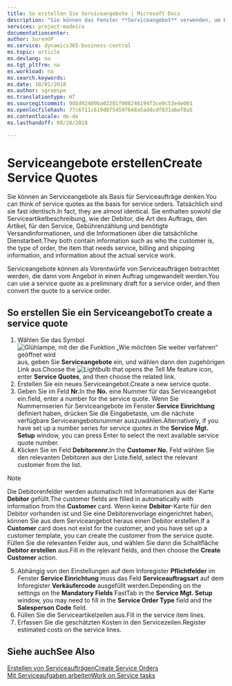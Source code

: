 ```yaml
---
title: So erstellen Sie Serviceangebote | Microsoft Docs
description: "Sie können das Fenster **Serviceangebot** verwenden, um Belege zu erstellen, in die Sie Informationen über den Service (Reparatur und Wartung) von Serviceartikeln auf Debitorenanfrage eingeben. Serviceangebote können als Vorentwürfe von Serviceaufträgen betrachtet werden, die dann vom Angebot in einen Auftrag umgewandelt werden."
services: project-madeira
documentationcenter: 
author: SorenGP
ms.service: dynamics365-business-central
ms.topic: article
ms.devlang: na
ms.tgt_pltfrm: na
ms.workload: na
ms.search.keywords: 
ms.date: 10/01/2018
ms.author: sgroespe
ms.translationtype: HT
ms.sourcegitcommit: 9dbd92409ba02281f008246194f3ce0c53e4e001
ms.openlocfilehash: 77c6711c619d8f54597648a5addcdf831a6ef8a5
ms.contentlocale: de-de
ms.lasthandoff: 09/28/2018

---
```

# <a name="create-service-quotes"></a><span data-ttu-id="7624b-104">Serviceangebote erstellen</span><span class="sxs-lookup"><span data-stu-id="7624b-104">Create Service Quotes</span></span>
<span data-ttu-id="7624b-105">Sie können an Serviceangebote als Basis für Serviceaufträge denken.</span><span class="sxs-lookup"><span data-stu-id="7624b-105">You can think of service quotes as the basis for service orders.</span></span> <span data-ttu-id="7624b-106">Tatsächlich sind sie fast identisch.</span><span class="sxs-lookup"><span data-stu-id="7624b-106">In fact, they are almost identical.</span></span> <span data-ttu-id="7624b-107">Sie enthalten sowohl die Serviceartikelbeschreibung, wie der Debitor, die Art des Auftrags, den Artikel, für den Service, Gebührenzählung und benötigte Versandinformationen, und die Informationen über die tatsächliche Dienstarbeit.</span><span class="sxs-lookup"><span data-stu-id="7624b-107">They both contain information such as who the customer is, the type of order, the item that needs service, billing and shipping information, and information about the actual service work.</span></span>
 
<span data-ttu-id="7624b-108">Serviceangebote können als Vorentwürfe von Serviceaufträgen betrachtet werden, die dann vom Angebot in einen Auftrag umgewandelt werden.</span><span class="sxs-lookup"><span data-stu-id="7624b-108">You can use a service quote as a preliminary draft for a service order, and then convert the quote to a service order.</span></span>  
  
## <a name="to-create-a-service-quote"></a><span data-ttu-id="7624b-109">So erstellen Sie ein Serviceangebot</span><span class="sxs-lookup"><span data-stu-id="7624b-109">To create a service quote</span></span>  
1. <span data-ttu-id="7624b-110">Wählen Sie das Symbol ![Glühlampe, mit der die Funktion „Wie möchten Sie weiter verfahren“ geöffnet wird](media/ui-search/search_small.png "Wie möchten Sie weiter verfahren?") aus, geben Sie **Serviceangebote** ein, und wählen dann den zugehörigen Link aus.</span><span class="sxs-lookup"><span data-stu-id="7624b-110">Choose the ![Lightbulb that opens the Tell Me feature](media/ui-search/search_small.png "Tell me what you want to do") icon, enter **Service Quotes**, and then choose the related link.</span></span>  
2. <span data-ttu-id="7624b-111">Erstellen Sie ein neues Serviceangebot.</span><span class="sxs-lookup"><span data-stu-id="7624b-111">Create a new service quote.</span></span>  
3. <span data-ttu-id="7624b-112">Geben Sie im Feld **Nr.**</span><span class="sxs-lookup"><span data-stu-id="7624b-112">In the **No.**</span></span> <span data-ttu-id="7624b-113">eine Nummer für das Serviceangebot ein.</span><span class="sxs-lookup"><span data-stu-id="7624b-113">field, enter a number for the service quote.</span></span> <span data-ttu-id="7624b-114">Wenn Sie Nummernserien für Serviceangebote im Fenster **Service Einrichtung** definiert haben, drücken Sie die Eingabetaste, um die nächste verfügbare Serviceangebotsnummer auszuwählen.</span><span class="sxs-lookup"><span data-stu-id="7624b-114">Alternatively, if you have set up a number series for service quotes in the **Service Mgt. Setup** window, you can press Enter to select the next available service quote number.</span></span>  
4. <span data-ttu-id="7624b-115">Klicken Sie im Feld **Debitorennr.**</span><span class="sxs-lookup"><span data-stu-id="7624b-115">In the **Customer No.**</span></span>  <span data-ttu-id="7624b-116">Feld wählen Sie den relevanten Debitoren aus der Liste.</span><span class="sxs-lookup"><span data-stu-id="7624b-116">field, select the relevant customer from the list.</span></span>  

  > [!Note]  
  >  <span data-ttu-id="7624b-117">Die Debitorenfelder werden automatisch mit Informationen aus der Karte **Debitor** gefüllt.</span><span class="sxs-lookup"><span data-stu-id="7624b-117">The customer fields are filled in automatically with information from the **Customer** card.</span></span> <span data-ttu-id="7624b-118">Wenn keine **Debitor**-Karte für den Debitor vorhanden ist und Sie eine Debitorenvorlage eingerichtet haben, können Sie aus dem Serviceangebot heraus einen Debitor erstellen.</span><span class="sxs-lookup"><span data-stu-id="7624b-118">If a **Customer** card does not exist for the customer, and you have set up a customer template, you can create the customer from the service quote.</span></span> <span data-ttu-id="7624b-119">Füllen Sie die relevanten Felder aus, und wählen Sie dann die Schaltfläche **Debitor erstellen** aus.</span><span class="sxs-lookup"><span data-stu-id="7624b-119">Fill in the relevant fields, and then choose the **Create Customer** action.</span></span>  
  
5. <span data-ttu-id="7624b-120">Abhängig von den Einstellungen auf dem Inforegister **Pflichtfelder** im Fenster  **Service Einrichtung** muss das Feld **Serviceauftragsart** auf dem Inforegister **Verkäufercode** ausgefüllt werden.</span><span class="sxs-lookup"><span data-stu-id="7624b-120">Depending on the settings on the **Mandatory Fields** FastTab in the **Service Mgt. Setup** window, you may need to fill in the **Service Order Type** field and the **Salesperson Code** field.</span></span>  
6. <span data-ttu-id="7624b-121">Füllen Sie die Serviceartikelzeilen aus.</span><span class="sxs-lookup"><span data-stu-id="7624b-121">Fill in the service item lines.</span></span>  
7. <span data-ttu-id="7624b-122">Erfassen Sie die geschätzten Kosten in den Servicezeilen.</span><span class="sxs-lookup"><span data-stu-id="7624b-122">Register estimated costs on the service lines.</span></span>  
  
## <a name="see-also"></a><span data-ttu-id="7624b-123">Siehe auch</span><span class="sxs-lookup"><span data-stu-id="7624b-123">See Also</span></span>  
[<span data-ttu-id="7624b-124">Erstellen von Serviceaufträgen</span><span class="sxs-lookup"><span data-stu-id="7624b-124">Create Service Orders</span></span>](service-how-to-create-service-orders.md)  
[<span data-ttu-id="7624b-125">Mit Serviceaufgaben arbeiten</span><span class="sxs-lookup"><span data-stu-id="7624b-125">Work on Service tasks</span></span>](service-how-to-work-on-service-tasks.md)  

 
